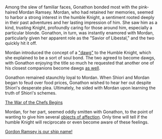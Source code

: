 <!-- title: My Dawg -->

Among the slew of familiar faces, Gonathon bonded most with the pink-haired Mordan Ramsey. Mordan, who had retained her memories, seemed to harbor a strong interest in the humble Knight, a sentiment rooted deeply in their past adventures and her lasting impression of him. She saw him as a kind, trusting Knight, profoundly caring for those around him, especially a particular blonde. Gonathon, in turn, was instantly enamored with Mordan, particularly given her apparent role as the "Savior of Libestal," and the two quickly hit it off.

Mordan introduced the concept of a ["dawg"](https://www.youtube.com/watch?v=CPT2cj934-I&t=5384s) to the Humble Knight, which she explained to be a sort of soul bond. The two agreed to become dawgs, with Gonathon enjoying the title so much he requested that another one of his closest companions become dawgs [as well](https://www.youtube.com/watch?v=CPT2cj934-I&t=6923s).

Gonathon remained staunchly loyal to Mordan. When Shiori and Mordan began to feud over food prices, Gonathon wished to hear her out despite Shiori's desperate plea. Ultimately, he sided with Mordan upon learning the truth of Shiori's schemes.

[The War of the Chefs Begins](#embed:https://youtu.be/CPT2cj934-I?t=12333)

Mordan, for her part, seemed oddly smitten with Gonathon, to the point of wanting to give him several [objects of affection](https://youtu.be/CPT2cj934-I?t=5250). Only time will tell if the humble Knight will reciprocate or even become aware of these feelings.

[Gordon Ramsey is our ship name!](#embed:https://youtu.be/CPT2cj934-I?t=13933)